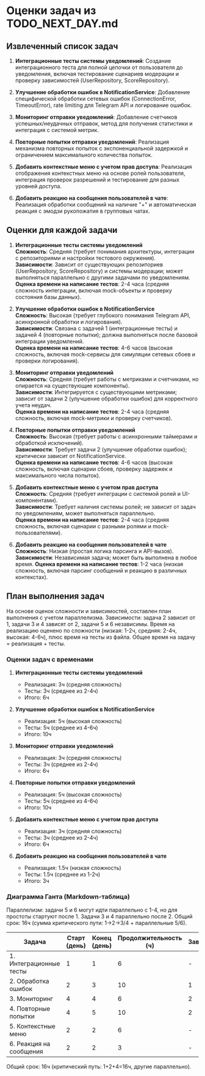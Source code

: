 # Оценки задач из TODO_NEXT_DAY.md

## Извлеченный список задач

1. **Интеграционные тесты системы уведомлений**: Создание интеграционного теста для полной цепочки от пользователя до уведомления, включая тестирование сценариев модерации и проверку зависимостей (UserRepository, ScoreRepository).

2. **Улучшение обработки ошибок в NotificationService**: Добавление специфической обработки сетевых ошибок (ConnectionError, TimeoutError), rate limiting для Telegram API и логирование ошибок.

3. **Мониторинг отправки уведомлений**: Добавление счетчиков успешных/неудачных отправок, метод для получения статистики и интеграция с системой метрик.

4. **Повторные попытки отправки уведомлений**: Реализация механизма повторных попыток с экспоненциальной задержкой и ограничением максимального количества попыток.

5. **Добавить контекстные меню с учетом прав доступа**: Реализация отображения контекстных меню на основе ролей пользователя, интеграция проверок разрешений и тестирование для разных уровней доступа.

6. **Добавить реакцию на сообщения пользователей в чате**: Реализация обработки сообщений на наличие "+" и автоматическая реакция с эмодзи рукопожатия в групповых чатах.

## Оценки для каждой задачи

1. **Интеграционные тесты системы уведомлений**  
   **Сложность**: Средняя (требует понимания архитектуры, интеграции с репозиториями и настройки тестового окружения).  
   **Зависимости**: Зависит от существующих репозиториев (UserRepository, ScoreRepository) и системы модерации; может выполняться параллельно с другими задачами по уведомлениям.  
   **Оценка времени на написание тестов**: 2-4 часа (средняя сложность интеграции, включая mock-объекты и проверку состояния базы данных).

2. **Улучшение обработки ошибок в NotificationService**  
   **Сложность**: Высокая (требует глубокого понимания Telegram API, асинхронной обработки и логирования).  
   **Зависимости**: Связана с задачей 1 (интеграционные тесты) и задачей 4 (повторные попытки); должна выполняться после базовой интеграции уведомлений.  
   **Оценка времени на написание тестов**: 4-6 часов (высокая сложность, включая mock-сервисы для симуляции сетевых сбоев и проверки логирования).

3. **Мониторинг отправки уведомлений**  
   **Сложность**: Средняя (требует работы с метриками и счетчиками, но опирается на существующие компоненты).  
   **Зависимости**: Интегрируется с существующими метриками; зависит от задачи 2 (улучшение обработки ошибок) для корректного учета неудач.  
   **Оценка времени на написание тестов**: 2-4 часа (средняя сложность, включая mock-метрики и проверку счетчиков).

4. **Повторные попытки отправки уведомлений**  
   **Сложность**: Высокая (требует работы с асинхронными таймерами и обработкой исключений).  
   **Зависимости**: Требует задачи 2 (улучшение обработки ошибок); критически зависит от NotificationService.  
   **Оценка времени на написание тестов**: 4-6 часов (высокая сложность, включая сценарии сбоев, проверку задержек и максимального числа попыток).

5. **Добавить контекстные меню с учетом прав доступа**  
   **Сложность**: Средняя (требует интеграции с системой ролей и UI-компонентами).  
   **Зависимости**: Требует наличия системы ролей; не зависит от задач по уведомлениям, может выполняться параллельно.  
   **Оценка времени на написание тестов**: 2-4 часа (средняя сложность, включая сценарии с разными ролями и mock-пользователями).

6. **Добавить реакцию на сообщения пользователей в чате**
   **Сложность**: Низкая (простая логика парсинга и API-вызов).
   **Зависимости**: Независимая задача; может быть выполнена в любое время.
   **Оценка времени на написание тестов**: 1-2 часа (низкая сложность, включая парсинг сообщений и реакцию в различных контекстах).

## План выполнения задач

На основе оценок сложности и зависимостей, составлен план выполнения с учетом параллелизма. Зависимости: задача 2 зависит от 1, задачи 3 и 4 зависят от 2, задачи 5 и 6 независимы. Время на реализацию оценено по сложности (низкая: 1-2ч, средняя: 2-4ч, высокая: 4-6ч), плюс время на тесты из файла. Общее время на задачу = реализация + тесты.

### Оценки задач с временами

1. **Интеграционные тесты системы уведомлений**
   - Реализация: 3ч (средняя сложность)
   - Тесты: 3ч (среднее из 2-4ч)
   - Итого: 6ч

2. **Улучшение обработки ошибок в NotificationService**
   - Реализация: 5ч (высокая сложность)
   - Тесты: 5ч (среднее из 4-6ч)
   - Итого: 10ч

3. **Мониторинг отправки уведомлений**
   - Реализация: 3ч (средняя сложность)
   - Тесты: 3ч (среднее из 2-4ч)
   - Итого: 6ч

4. **Повторные попытки отправки уведомлений**
   - Реализация: 5ч (высокая сложность)
   - Тесты: 5ч (среднее из 4-6ч)
   - Итого: 10ч

5. **Добавить контекстные меню с учетом прав доступа**
   - Реализация: 3ч (средняя сложность)
   - Тесты: 3ч (среднее из 2-4ч)
   - Итого: 6ч

6. **Добавить реакцию на сообщения пользователей в чате**
   - Реализация: 1.5ч (низкая сложность)
   - Тесты: 1.5ч (среднее из 1-2ч)
   - Итого: 3ч

### Диаграмма Ганта (Markdown-таблица)
Параллелизм: задачи 5 и 6 могут идти параллельно с 1-4, но для простоты стартуют после 1. Задачи 3 и 4 параллельно после 2. Общий срок: 16ч (сумма критического пути: 1→2→3/4 + параллельные 5/6).

| Задача | Старт (день) | Конец (день) | Продолжительность (ч) | Зависимости |
|--------|--------------|--------------|------------------------|-------------|
| 1. Интеграционные тесты | 1 | 1 | 6 | - |
| 2. Обработка ошибок | 2 | 3 | 10 | 1 |
| 3. Мониторинг | 4 | 4 | 6 | 2 |
| 4. Повторные попытки | 4 | 5 | 10 | 2 |
| 5. Контекстные меню | 2 | 2 | 6 | - |
| 6. Реакция на сообщения | 2 | 2 | 3 | - |

Общий срок: 16ч (критический путь: 1+2+4=16ч, другие параллельно).